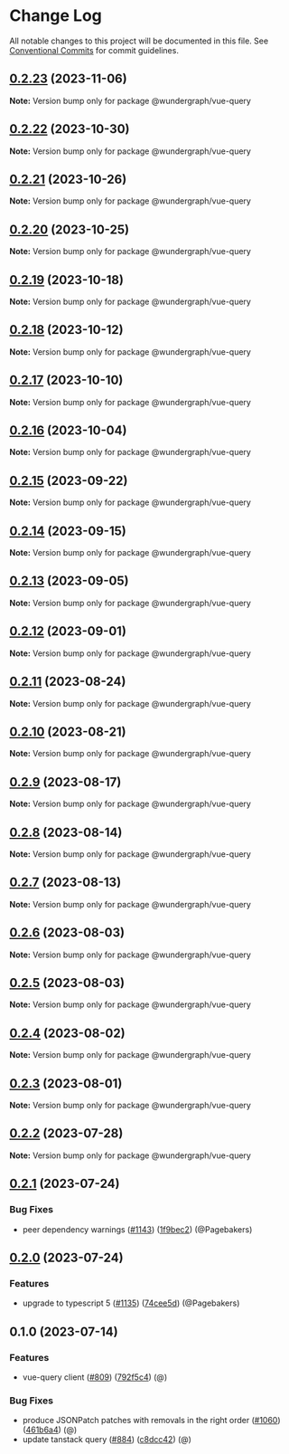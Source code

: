 # Change Log

All notable changes to this project will be documented in this file.
See [Conventional Commits](https://conventionalcommits.org) for commit guidelines.

## [0.2.23](https://github.com/wundergraph/wundergraph/compare/@wundergraph/vue-query@0.2.22...@wundergraph/vue-query@0.2.23) (2023-11-06)

**Note:** Version bump only for package @wundergraph/vue-query

## [0.2.22](https://github.com/wundergraph/wundergraph/compare/@wundergraph/vue-query@0.2.21...@wundergraph/vue-query@0.2.22) (2023-10-30)

**Note:** Version bump only for package @wundergraph/vue-query

## [0.2.21](https://github.com/wundergraph/wundergraph/compare/@wundergraph/vue-query@0.2.20...@wundergraph/vue-query@0.2.21) (2023-10-26)

**Note:** Version bump only for package @wundergraph/vue-query

## [0.2.20](https://github.com/wundergraph/wundergraph/compare/@wundergraph/vue-query@0.2.19...@wundergraph/vue-query@0.2.20) (2023-10-25)

**Note:** Version bump only for package @wundergraph/vue-query

## [0.2.19](https://github.com/wundergraph/wundergraph/compare/@wundergraph/vue-query@0.2.18...@wundergraph/vue-query@0.2.19) (2023-10-18)

**Note:** Version bump only for package @wundergraph/vue-query

## [0.2.18](https://github.com/wundergraph/wundergraph/compare/@wundergraph/vue-query@0.2.17...@wundergraph/vue-query@0.2.18) (2023-10-12)

**Note:** Version bump only for package @wundergraph/vue-query

## [0.2.17](https://github.com/wundergraph/wundergraph/compare/@wundergraph/vue-query@0.2.16...@wundergraph/vue-query@0.2.17) (2023-10-10)

**Note:** Version bump only for package @wundergraph/vue-query

## [0.2.16](https://github.com/wundergraph/wundergraph/compare/@wundergraph/vue-query@0.2.15...@wundergraph/vue-query@0.2.16) (2023-10-04)

**Note:** Version bump only for package @wundergraph/vue-query

## [0.2.15](https://github.com/wundergraph/wundergraph/compare/@wundergraph/vue-query@0.2.14...@wundergraph/vue-query@0.2.15) (2023-09-22)

**Note:** Version bump only for package @wundergraph/vue-query

## [0.2.14](https://github.com/wundergraph/wundergraph/compare/@wundergraph/vue-query@0.2.13...@wundergraph/vue-query@0.2.14) (2023-09-15)

**Note:** Version bump only for package @wundergraph/vue-query

## [0.2.13](https://github.com/wundergraph/wundergraph/compare/@wundergraph/vue-query@0.2.12...@wundergraph/vue-query@0.2.13) (2023-09-05)

**Note:** Version bump only for package @wundergraph/vue-query

## [0.2.12](https://github.com/wundergraph/wundergraph/compare/@wundergraph/vue-query@0.2.11...@wundergraph/vue-query@0.2.12) (2023-09-01)

**Note:** Version bump only for package @wundergraph/vue-query

## [0.2.11](https://github.com/wundergraph/wundergraph/compare/@wundergraph/vue-query@0.2.10...@wundergraph/vue-query@0.2.11) (2023-08-24)

**Note:** Version bump only for package @wundergraph/vue-query

## [0.2.10](https://github.com/wundergraph/wundergraph/compare/@wundergraph/vue-query@0.2.9...@wundergraph/vue-query@0.2.10) (2023-08-21)

**Note:** Version bump only for package @wundergraph/vue-query

## [0.2.9](https://github.com/wundergraph/wundergraph/compare/@wundergraph/vue-query@0.2.8...@wundergraph/vue-query@0.2.9) (2023-08-17)

**Note:** Version bump only for package @wundergraph/vue-query

## [0.2.8](https://github.com/wundergraph/wundergraph/compare/@wundergraph/vue-query@0.2.7...@wundergraph/vue-query@0.2.8) (2023-08-14)

**Note:** Version bump only for package @wundergraph/vue-query

## [0.2.7](https://github.com/wundergraph/wundergraph/compare/@wundergraph/vue-query@0.2.6...@wundergraph/vue-query@0.2.7) (2023-08-13)

**Note:** Version bump only for package @wundergraph/vue-query

## [0.2.6](https://github.com/wundergraph/wundergraph/compare/@wundergraph/vue-query@0.2.5...@wundergraph/vue-query@0.2.6) (2023-08-03)

**Note:** Version bump only for package @wundergraph/vue-query

## [0.2.5](https://github.com/wundergraph/wundergraph/compare/@wundergraph/vue-query@0.2.4...@wundergraph/vue-query@0.2.5) (2023-08-03)

**Note:** Version bump only for package @wundergraph/vue-query

## [0.2.4](https://github.com/wundergraph/wundergraph/compare/@wundergraph/vue-query@0.2.3...@wundergraph/vue-query@0.2.4) (2023-08-02)

**Note:** Version bump only for package @wundergraph/vue-query

## [0.2.3](https://github.com/wundergraph/wundergraph/compare/@wundergraph/vue-query@0.2.2...@wundergraph/vue-query@0.2.3) (2023-08-01)

**Note:** Version bump only for package @wundergraph/vue-query

## [0.2.2](https://github.com/wundergraph/wundergraph/compare/@wundergraph/vue-query@0.2.1...@wundergraph/vue-query@0.2.2) (2023-07-28)

**Note:** Version bump only for package @wundergraph/vue-query

## [0.2.1](https://github.com/wundergraph/wundergraph/compare/@wundergraph/vue-query@0.2.0...@wundergraph/vue-query@0.2.1) (2023-07-24)

### Bug Fixes

* peer dependency warnings ([#1143](https://github.com/wundergraph/wundergraph/issues/1143)) ([1f9bec2](https://github.com/wundergraph/wundergraph/commit/1f9bec236179322697c20124e53615c8976d96e5)) (@Pagebakers)

## [0.2.0](https://github.com/wundergraph/wundergraph/compare/@wundergraph/vue-query@0.1.0...@wundergraph/vue-query@0.2.0) (2023-07-24)

### Features

* upgrade to typescript 5 ([#1135](https://github.com/wundergraph/wundergraph/issues/1135)) ([74cee5d](https://github.com/wundergraph/wundergraph/commit/74cee5db3ae8865d2bf1f1d7ab5c67fccbeeb798)) (@Pagebakers)

## 0.1.0 (2023-07-14)

### Features

* vue-query client ([#809](https://github.com/wundergraph/wundergraph/issues/809)) ([792f5c4](https://github.com/wundergraph/wundergraph/commit/792f5c4c0f26fa1e0107fa76a09cc3c95599dc44)) (@)

### Bug Fixes

* produce JSONPatch patches with removals in the right order ([#1060](https://github.com/wundergraph/wundergraph/issues/1060)) ([461b6a4](https://github.com/wundergraph/wundergraph/commit/461b6a446a59f3b81e01a1840f151f716e138416)) (@)
* update tanstack query ([#884](https://github.com/wundergraph/wundergraph/issues/884)) ([c8dcc42](https://github.com/wundergraph/wundergraph/commit/c8dcc42526af696df2636b7e861c227feb03a872)) (@)
